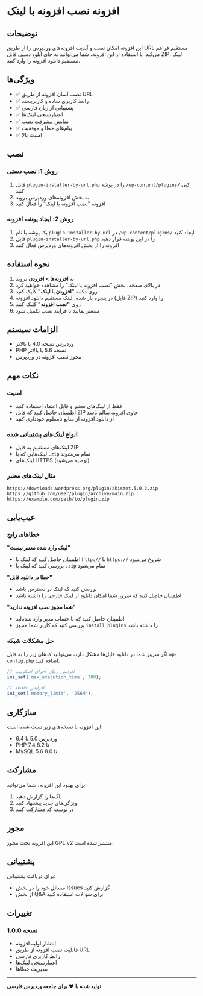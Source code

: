 # افزونه نصب افزونه با لینک

## توضیحات

این افزونه امکان نصب و آپدیت افزونه‌های وردپرس را از طریق URL مستقیم فراهم می‌کند. با استفاده از این افزونه، شما می‌توانید به جای آپلود دستی فایل ZIP، لینک مستقیم دانلود افزونه را وارد کنید.

## ویژگی‌ها

- ✅ نصب آسان افزونه از طریق URL
- ✅ رابط کاربری ساده و کاربرپسند
- ✅ پشتیبانی از زبان فارسی
- ✅ اعتبارسنجی لینک‌ها
- ✅ نمایش پیشرفت نصب
- ✅ پیام‌های خطا و موفقیت
- ✅ امنیت بالا

## نصب

### روش 1: نصب دستی
1. فایل `plugin-installer-by-url.php` را در پوشه `/wp-content/plugins/` کپی کنید
2. به بخش افزونه‌های وردپرس بروید
3. افزونه "نصب افزونه با لینک" را فعال کنید

### روش 2: ایجاد پوشه افزونه
1. یک پوشه با نام `plugin-installer-by-url` در `/wp-content/plugins/` ایجاد کنید
2. فایل `plugin-installer-by-url.php` را در این پوشه قرار دهید
3. افزونه را از بخش افزونه‌های وردپرس فعال کنید

## نحوه استفاده

1. به **افزونه‌ها > افزودن** بروید
2. در بالای صفحه، بخش "نصب افزونه با لینک" را مشاهده خواهید کرد
3. روی دکمه **"افزودن با لینک"** کلیک کنید
4. در پنجره باز شده، لینک مستقیم دانلود افزونه (فایل ZIP) را وارد کنید
5. روی **"نصب افزونه"** کلیک کنید
6. منتظر بمانید تا فرآیند نصب تکمیل شود

## الزامات سیستم

- وردپرس نسخه 4.0 یا بالاتر
- PHP نسخه 5.6 یا بالاتر
- مجوز نصب افزونه در وردپرس

## نکات مهم

### امنیت
- فقط از لینک‌های معتبر و قابل اعتماد استفاده کنید
- اطمینان حاصل کنید که فایل ZIP حاوی افزونه سالم باشد
- از دانلود افزونه از منابع نامعلوم خودداری کنید

### انواع لینک‌های پشتیبانی شده
- لینک‌های مستقیم به فایل ZIP
- لینک‌هایی که با `.zip` تمام می‌شوند
- لینک‌های HTTPS (توصیه می‌شود)

### مثال لینک‌های معتبر
```
https://downloads.wordpress.org/plugin/akismet.5.0.2.zip
https://github.com/user/plugin/archive/main.zip
https://example.com/path/to/plugin.zip
```

## عیب‌یابی

### خطاهای رایج

**"لینک وارد شده معتبر نیست"**
- اطمینان حاصل کنید که لینک با `http://` یا `https://` شروع می‌شود
- بررسی کنید که لینک با `.zip` تمام می‌شود

**"خطا در دانلود فایل"**
- بررسی کنید که لینک در دسترس باشد
- اطمینان حاصل کنید که سرور شما امکان دانلود از لینک خارجی را داشته باشد

**"شما مجوز نصب افزونه ندارید"**
- اطمینان حاصل کنید که با حساب مدیر وارد شده‌اید
- بررسی کنید که کاربر شما مجوز `install_plugins` را داشته باشد

### حل مشکلات شبکه
اگر سرور شما در دانلود فایل‌ها مشکل دارد، می‌توانید کدهای زیر را به فایل `wp-config.php` اضافه کنید:

```php
// افزایش زمان اجرای اسکریپت
ini_set('max_execution_time', 300);

// افزایش حافظه
ini_set('memory_limit', '256M');
```

## سازگاری

این افزونه با نسخه‌های زیر تست شده است:
- وردپرس 5.0 تا 6.4
- PHP 7.4 تا 8.2
- MySQL 5.6 تا 8.0

## مشارکت

برای بهبود این افزونه، شما می‌توانید:
1. باگ‌ها را گزارش دهید
2. ویژگی‌های جدید پیشنهاد کنید
3. در توسعه کد مشارکت کنید

## مجوز

این افزونه تحت مجوز GPL v2 منتشر شده است.

## پشتیبانی

برای دریافت پشتیبانی:
- مسائل خود را در بخش Issues گزارش کنید
- از بخش Q&A برای سوالات استفاده کنید

## تغییرات

### نسخه 1.0.0
- انتشار اولیه افزونه
- قابلیت نصب افزونه از طریق URL
- رابط کاربری فارسی
- اعتبارسنجی لینک‌ها
- مدیریت خطاها

---

**تولید شده با ❤️ برای جامعه وردپرس فارسی**